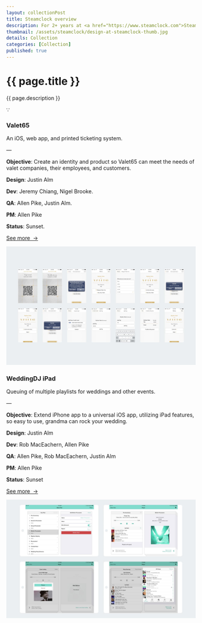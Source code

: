 ```yaml
---
layout: collectionPost
title: Steamclock overview
description: For 2+ years at <a href="https://www.steamclock.com">Steamclock</a>, I led design for our DJ apps WeddingDJ and PartyMonster. The other half of my time was spent designing iOS, Android, and web products for clients.
thumbnail: /assets/steamclock/design-at-steamclock-thumb.jpg
details: Collection
categories: [Collection]
published: true
---
```


<div class="mw-900  bp1-u-textAlign-center  u-mar-auto  u-mar-t00  u-mar-b05">
  <h1 class="u-noMargin  u-mar-b01"><strong>{{ page.title }}</strong></h1>
  <p class="as-h3">{{ page.description }}</p>
  <p class="as-h5  bp1-u-textAlign-center  u-mar-b05">&#8757;</p>
</div>

<!-- Valet65 -->

<div class="Grid  Grid--withGutters u-mar-t04 u-mar-b00">
  <div class="Grid-cell  u-size1of3  u-mar-b00">
    <h3 class="u-mar-t00"><strong>Valet65</strong></h3>
    <p class="u-mar-t00  u-mar-b01">An iOS, web app, and printed ticketing system.</p>
    <p class="c-grey02  u-mar-t00  u-mar-b01">—</p>
    <p class="u-mar-t00  u-mar-b01"><strong>Objective</strong>: Create an identity and product so Valet65 can meet the needs of valet companies, their employees, and customers.</p>
    <p class="u-mar-t00  u-mar-b01"><strong>Design</strong>: Justin Alm</p>
    <p class="u-mar-t00  u-mar-b01"><strong>Dev</strong>: Jeremy Chiang, Nigel Brooke.</p>
    <p class="u-mar-t00  u-mar-b01"><strong>QA</strong>: Allen Pike, Justin Alm.</p>
    <p class="u-mar-t00  u-mar-b01"><strong>PM</strong>: Allen Pike</p>
    <p class="u-mar-t00  u-mar-b01"><strong>Status</strong>: Sunset.</p>
    <p class="u-mar-t02"><a href="/work/steamclock/valet65/" class="Btn">See more&nbsp;&nbsp;&rarr;</a></p>
  </div>
  <div class="Grid-cell  u-size2of3  u-mar-b05">
      <img src="/assets/steamclock/valet65-1.jpg" alt="Valet65 iOS customer facing iOS app" />
  </div>
</div>

<!-- WeddingDJ iPad -->

<div class="Grid  Grid--withGutters u-mar-t04 u-mar-b00">
  <div class="Grid-cell  u-size1of3  u-mar-b00">
    <h3 class="u-mar-t00"><strong>WeddingDJ iPad</strong></h3>
    <p class="u-mar-t00  u-mar-b01">Queuing of multiple playlists for weddings and other events.</p>
    <p class="c-grey02  u-mar-t00  u-mar-b01">—</p>
    <p class="u-mar-t00  u-mar-b01"><strong>Objective</strong>: Extend iPhone app to a universal iOS app, utilizing iPad features, so easy to use, grandma can rock your wedding.</p>
    <p class="u-mar-t00  u-mar-b01"><strong>Design</strong>: Justin Alm</p>
    <p class="u-mar-t00  u-mar-b01"><strong>Dev</strong>: Rob MacEachern, Allen Pike</p>
    <p class="u-mar-t00  u-mar-b01"><strong>QA</strong>: Allen Pike, Rob MacEachern, Justin Alm</p>
    <p class="u-mar-t00  u-mar-b01"><strong>PM</strong>: Allen Pike</p>
    <p class="u-mar-t00  u-mar-b01"><strong>Status</strong>: Sunset</p>
    <p class="u-mar-t02"><a href="/work/steamclock/wedding-dj-ipad/" class="Btn">See more&nbsp;&nbsp;&rarr;</a></p>
  </div>
  <div class="Grid-cell  u-size2of3  u-mar-b05">
    <img src="/assets/steamclock/weddingdj-ipad-1.jpg" alt="WeddingDJ iPad app" />
  </div>
</div>